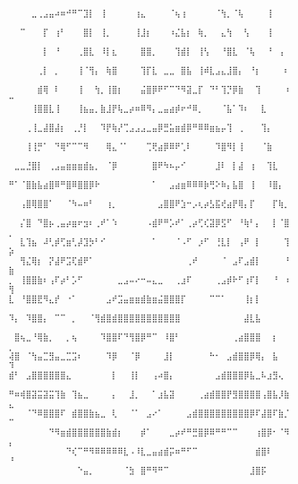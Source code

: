 ⠀⠀⠀⠀⣀⢀⣠⣤⠴⠶⠚⠛⠉⣹⡇⠀⢸⠀⠀⠀⠀⠀⢰⣄⠀⠀⠀⠀⠈⢦⢰⠀⠀⠀⠀⠀⠈⢳⡀⠈⢧⠀⠀⠀⠀⢸⠀⠀⠀⠀
⠀⠀⠉⠀⠀⠀⡏⠀⢰⠃⠀⠀⠀⣿⡇⠀⢸⡀⠀⠀⠀⠀⢸⣸⡆⠀⠀⠀⠰⣌⣧⡆⠀⢷⡀⠀⠀⣄⢳⠀⠀⢣⠀⠀⠀⢸⠀⠀⠀⠀
⠀⠀⠀⠀⠀⠀⡇⠀⠘⠀⠀⠀⢀⣿⣇⠀⠸⡇⣆⠀⠀⠀⠀⣿⣿⡀⠀⠀⠀⢹⣾⡇⠀⢸⢣⠀⠀⠘⣿⣇⠀⠈⢧⠀⠀⠘⠀⢠⠀⠀
⠀⠀⠀⠀⠀⢀⡇⠀⡀⠀⠀⠀⢸⠈⢻⡄⠀⢷⣿⠀⠀⠀⠀⢹⡏⣇⠀⣀⣀⠀⣿⣧⠀⢸⠾⣇⣠⣄⣸⣿⡄⠀⠘⡆⠀⠀⠀⠀⠆⠀
⠀⠀⠀⠀⠀⣾⢿⠀⠇⠀⠀⠀⢸⠀⠀⢳⡀⢸⣿⡆⠀⠀⠀⣬⣿⡿⠟⠋⠉⠙⠻⣽⣀⡏⠀⠙⠃⢹⡙⡿⣷⠀⠀⢹⠀⠀⠀⠀⠰⠒
⠀⠀⠀⠀⢸⣿⣿⣇⢸⠀⠀⠀⢸⣦⣤⡀⣷⣸⡟⢧⣀⡴⠶⠿⠻⡄⣀⣤⣴⡾⠖⠚⠿⡀⠀⠀⠀⠈⣧⠁⠹⠆⠀⠀⣇⠀⠀⠀⠀⠀
⠀⠀⠀⢀⢸⣀⣼⣿⣼⡆⠀⢀⡘⡇⠀⠀⠹⡟⢷⡜⢉⣠⣠⣠⣀⣤⡿⣛⣥⣶⣾⡿⠛⠿⠿⣶⣦⡤⢹⠀⢀⠀⠀⠀⢹⡄⠀⠀⠀⠀
⠀⠀⠀⢸⢸⡛⠁⠀⠙⢿⠋⠉⠉⠻⠀⠀⠀⢿⣄⠈⠁⠀⠀⠀⢉⢟⣴⡿⠿⠟⢁⠇⠀⠀⠀⠀⠹⣿⠻⡇⢸⠀⠀⠀⠈⣷⠀⠀⠀⠀
⠀⣀⣀⣘⣿⡇⠀⢀⣠⣤⣶⣶⣶⣾⣦⡀⠀⠈⡿⠀⠀⠀⠀⠀⠀⣿⠟⠳⠦⡤⠊⠀⠀⠀⠀⠀⣸⠇⠀⡇⣼⠀⢰⠀⠀⢹⣇⠀⠀⠀
⠛⠁⠈⣿⣷⣧⣴⣿⠿⠛⣿⠿⣿⣿⡿⠗⠀⠀⠀⠀⠀⠀⠀⠀⠀⠁⠀⠀⣠⣴⣶⠿⠿⠿⡷⢛⠕⠷⡄⣧⣿⠀⢸⠀⠀⠸⣿⡄⠀⠀
⠀⠀⢠⣿⢿⣿⣿⠁⠀⠀⠈⠳⠤⠶⠃⠀⠀⢰⡀⠀⠀⠀⠀⠀⠀⠀⣠⣿⣿⠟⣱⠒⡠⢆⡴⣣⣯⢞⣴⡟⢿⡄⡏⠀⠀⠀⡏⢷⡀⠀
⠀⠀⡌⣿⠀⠙⣿⡦⢀⣤⡴⣶⠖⣲⠆⢀⠞⠁⠱⠀⠀⠀⠀⠀⠠⣾⠟⠛⡡⠞⠁⢀⡴⢋⢎⣽⡿⣫⠋⠀⠘⢷⠃⡄⠀⠀⡇⠈⣿⡀
⠀⠀⣇⢹⣦⠀⠼⢃⡾⢋⣶⢃⡼⣹⡳⠃⠊⠀⠀⠀⠀⠀⠀⠀⠀⠁⠀⠀⠀⠈⠠⠋⠀⡰⠋⠀⢘⣇⡇⠀⢠⠟⠀⡇⠀⠀⠀⠀⢹⡵
⠀⠀⢻⣌⢿⡆⠀⡝⣼⠟⣩⢏⣾⠟⠁⠀⠀⠀⠀⠀⠀⠀⠀⠀⠀⠀⠀⠀⠀⠀⠀⢀⠞⠀⠀⠀⠀⠈⠀⣠⠏⣠⣾⡇⠀⠀⠀⠀⠘⣷
⡀⠀⢸⣿⣿⣷⠆⢠⠏⡴⠃⡡⠋⠀⠀⠀⠀⠀⠀⣀⣠⠤⠔⠒⠤⣄⣀⠀⠀⢀⣰⠏⠀⠀⠀⠀⢀⣠⡾⠗⠋⢰⠏⡇⠀⠀⠘⠀⠰⢻
⣇⠀⠘⣿⣿⣟⠻⣄⡞⠀⠐⠁⠀⠀⠀⠀⠀⣠⠞⣩⣤⣶⣶⣾⣷⣶⣬⣿⣿⣿⡏⠀⠀⠀⠀⠉⠉⠁⠀⠀⠀⢸⡆⡇⠀⠀⠀⠀⠀⠀
⠹⡄⠀⠹⣿⣿⡄⠀⠉⠉⠀⡀⠀⠀⠈⢻⣾⣿⣾⣿⣿⣿⣿⣿⣿⣿⣿⣿⣿⣿⠀⠀⠀⠀⠀⠀⠀⠀⠀⠀⠀⣼⣇⣧⠀⠀⠀⠀⠀⠀
⠀⣿⢦⣀⠘⢿⣷⡀⠀⠀⡀⢦⠀⠀⠀⠀⠹⣿⣿⠏⠙⢻⣿⡿⠛⠉⠀⠸⣿⠃⠀⠀⠀⠀⠀⠀⠀⠀⠀⢀⣴⣿⣿⣿⠀⠀⡆⠀⠀⡀
⢼⣿⠀⠈⢳⣤⣉⣻⣤⣀⣉⣩⠆⠀⠀⠀⠀⠹⡿⠀⠀⠈⡿⠀⠀⠀⠀⣸⡇⠀⠀⠀⠀⠀⠀⠓⠂⠀⣠⣾⣿⣿⡿⢿⡄⠀⣧⠀⠀⠹
⣾⠃⠀⣠⣿⣿⣿⣿⣿⣿⣄⠀⠀⠀⠀⠀⠀⠀⡇⠀⠀⢸⡇⠀⠀⢠⠴⣿⡄⠀⠀⠀⠀⠀⠀⠀⣠⣾⣿⣿⣿⡿⣧⣀⠧⣰⣻⢄⠀⠀
⠛⠶⢾⣿⣽⣭⣽⣭⢹⣷⠀⢹⣦⣀⠀⠀⠀⠀⡄⠀⠀⣸⡀⠀⠀⠁⣰⣧⣽⠀⠀⠀⠀⢀⣴⣾⣿⣿⡟⣻⣿⣿⣿⣿⢠⣿⣧⡸⣷⣄
⠀⠀⠀⠈⠙⠿⣿⣿⣿⠏⠀⣾⣿⣿⣷⣦⣀⠀⢇⠀⠀⠈⠁⠀⣠⠔⠁⠀⠀⠀⠀⣠⣾⣿⣿⣿⣿⣿⣿⣿⣿⣿⡿⠏⣼⣿⠏⣷⡈⠉
⠀⠀⠀⠀⠀⠀⠀⠙⠻⣶⣾⣿⣿⣿⣿⣿⣿⣷⣾⡆⠀⠀⠀⡾⠁⠀⠀⠀⣀⡴⠞⠛⣛⣿⡿⠿⠛⠛⠉⠉⠀⠀⠀⢰⣿⡿⠂⠈⠻⡄
⠀⠀⠀⠀⠀⠀⠀⠀⠀⠀⠙⢎⠉⠛⠻⠿⠿⠿⠿⠿⣇⠠⠸⣇⣀⣤⣴⣾⡭⠶⠛⠋⠉⠀⠀⠀⠀⠀⠀⠀⠀⠀⠀⣾⣿⠇⠀⠀⠀⠘
⠀⠀⠀⠀⠀⠀⠀⠀⠀⠀⠀⠀⠑⣤⡀⠀⠀⠀⠀⠀⠈⣳⠀⣿⠛⠻⠛⠉⠀⠀⠀⠀⠀⠀⠀⠀⠀⠀⠀⠀⠀⠀⣸⣿⡯⠀⠀⠀⠀⠀